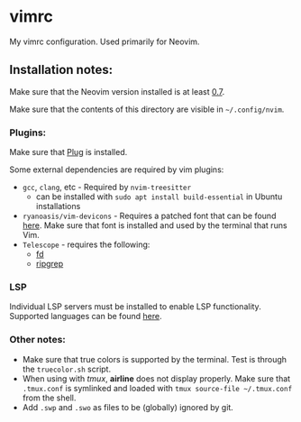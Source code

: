 # vimrc

My vimrc configuration. Used primarily for Neovim.

## Installation notes:

Make sure that the Neovim version installed is at least [0.7](https://github.com/neovim/neovim/releases).

Make sure that the contents of this directory are visible in `~/.config/nvim`.

### Plugins:

Make sure that [Plug](https://github.com/junegunn/vim-plug) is installed.

Some external dependencies are required by vim plugins:

- `gcc`, `clang`, etc - Required by `nvim-treesitter`
  - can be installed with `sudo apt install build-essential` in Ubuntu installations
- `ryanoasis/vim-devicons` - Requires a patched font that can be found [here](https://github.com/ryanoasis/nerd-fonts). Make sure that font is installed and used by the terminal that runs Vim.
- `Telescope` - requires the following:
  - [fd](https://github.com/sharkdp/fd)
  - [ripgrep](https://github.com/BurntSushi/ripgrep)

### LSP

Individual LSP servers must be installed to enable LSP functionality. Supported languages
can be found [here](https://github.com/neovim/nvim-lspconfig/blob/master/doc/server_configurations.md).

### Other notes:

- Make sure that true colors is supported by the terminal. Test is through the `truecolor.sh` script.
- When using with *tmux*, **airline** does not display properly. Make sure that `.tmux.conf` is symlinked and loaded with `tmux source-file ~/.tmux.conf` from the shell.
- Add `.swp` and `.swo` as files to be (globally) ignored by git. 
